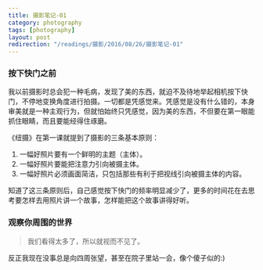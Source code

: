 ```yaml
---
title: 摄影笔记-01  
category: photography  
tags: [photography]  
layout: post  
redirection: "/readings/摄影/2016/08/26/摄影笔记-01"
---
```



### 按下快门之前

我以前摄影时总会犯一种毛病，发现了美的东西，就迫不及待地举起相机按下快门，不停地变换角度进行拍摄。一切都是凭感觉来。凭感觉是没有什么错的，本身审美就是一种主观行为，但就怕始终只凭感觉，因为美的东西，不但要在第一眼能抓住眼睛，而且要能经得住琢磨。

《纽摄》在第一课就提到了摄影的三条基本原则：

1. 一幅好照片要有一个鲜明的主题（主体）。
2. 一幅好照片要能把注意力引向被摄主体。
3. 一幅好照片必须画面简洁，只包括那些有利于把视线引向被摄主体的内容。


知道了这三条原则后，自己感觉按下快门的频率明显减少了，更多的时间花在去思考要怎样去用照片讲一个故事，怎样能把这个故事讲得好听。


### 观察你周围的世界

> 我们看得太多了，所以就视而不见了。

反正我现在没事总是向四周张望，甚至在院子里站一会，像个傻子似的:)


